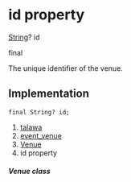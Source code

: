 
<div>

# id property

</div>


[String](https://api.flutter.dev/flutter/dart-core/String-class.html)?
id


final




The unique identifier of the venue.



## Implementation

``` language-dart
final String? id;
```







1.  [talawa](../../index.html)
2.  [event_venue](../../models_events_event_venue/)
3.  [Venue](../../models_events_event_venue/Venue-class.html)
4.  id property

##### Venue class







